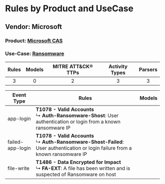 Rules by Product and UseCase
============================
Vendor: Microsoft
-----------------
### Product: [Microsoft CAS](../ds_microsoft_microsoft_cas.md)
### Use-Case: [Ransomware](../../../../UseCases/uc_ransomware.md)

| Rules | Models | MITRE ATT&CK® TTPs | Activity Types | Parsers |
|:-----:|:------:|:------------------:|:--------------:|:-------:|
|   3   |   0    |         2          |       3        |    3    |

| Event Type       | Rules    | Models |
| ---- | ---- | ------ |
| app-login        | <b>T1078 - Valid Accounts</b><br> ↳ <b>Auth-Ransomware-Shost</b>: User authentication or login from a known ransomware IP    |        |
| failed-app-login | <b>T1078 - Valid Accounts</b><br> ↳ <b>Auth-Ransomware-Shost-Failed</b>: User authentication or login failure from a known ransomware IP |        |
| file-write       | <b>T1486 - Data Encrypted for Impact</b><br> ↳ <b>FA-EXT</b>: A file has been written and is suspected of Ransomware on host    |        |